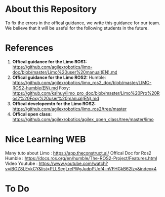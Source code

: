 # About this Repository

To fix the errors in the offical guidance, we write this guidance for our team.
We believe that it will be useful for the following students in the future.

# References
1. **Offical guidance for the Limo ROS1:** 
   https://github.com/agilexrobotics/limo-doc/blob/master/Limo%20user%20manual(EN).md
2. **Offical guidance for the Limo ROS2:**
   Humble:
      https://github.com/agilexrobotics/limo_ros2_doc/blob/master/LIMO-ROS2-humble(EN).md
   Foxy:
      https://github.com/kslhuy/limo_pro_doc/blob/master/Limo%20Pro%20Ros2%20Foxy%20user%20manual(EN).md
4. **Offical developemtn for the Limo ROS2:** https://github.com/agilexrobotics/limo_ros2/tree/master
5. **Offical open class:** https://github.com/agilexrobotics/agilex_open_class/tree/master/limo

# Nice Learning WEB
Many tuto about Limo : https://app.theconstruct.ai/
Offical Doc for Ros2 Humble : https://docs.ros.org/en/humble/The-ROS2-Project/Features.html
Video Youtube : https://www.youtube.com/watch?v=iBGZ8LEvkCY&list=PLLSegLrePWgJudpPUof4-nVFHGkB62Izy&index=4
# To Do
